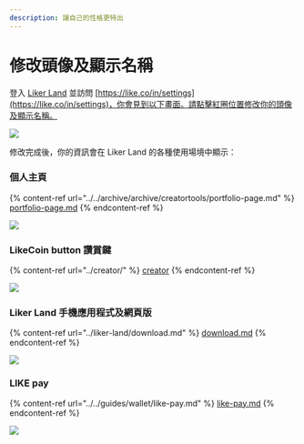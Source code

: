 ```yaml
---
description: 讓自己的性格更特出
---
```


# 修改頭像及顯示名稱

登入 [Liker Land](https://liker.land/) 並訪問 [https://like.co/in/settings](https://like.co/in/settings)，你會見到以下畫面。請點擊紅圈位置修改你的頭像及顯示名稱。

![](<../../.gitbook/assets/Screenshot 2021-11-19 at 2.15.36 PM.png>)

修改完成後，你的資訊會在 Liker Land 的各種使用場境中顯示：

### 個人主頁

{% content-ref url="../../archive/archive/creatortools/portfolio-page.md" %}
[portfolio-page.md](../../archive/archive/creatortools/portfolio-page.md)
{% endcontent-ref %}

![](../../.gitbook/assets/likerid-avatar.png)

### LikeCoin button 讚賞鍵

{% content-ref url="../creator/" %}
[creator](../creator/)
{% endcontent-ref %}

![](../../.gitbook/assets/avatar.png)

### Liker Land 手機應用程式及網頁版

{% content-ref url="../liker-land/download.md" %}
[download.md](../liker-land/download.md)
{% endcontent-ref %}

![](../../.gitbook/assets/img\_2452.jpg)

### LIKE pay

{% content-ref url="../../guides/wallet/like-pay.md" %}
[like-pay.md](../../guides/wallet/like-pay.md)
{% endcontent-ref %}

![](../../.gitbook/assets/img\_2453.jpg)
